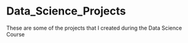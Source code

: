 # Data_Science_Projects
 
These are some of the projects that I created during the Data Science Course